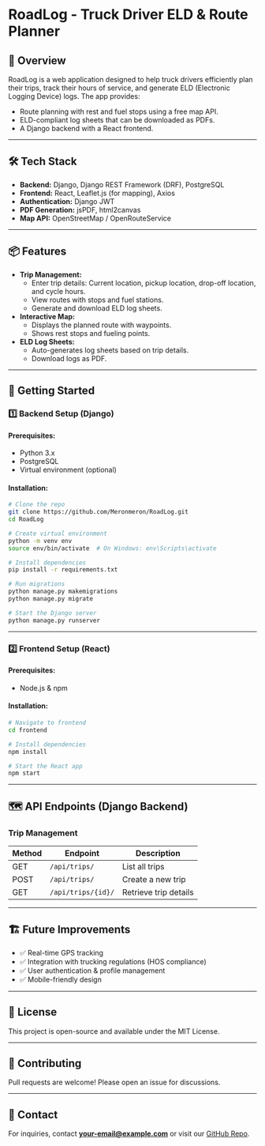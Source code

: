 # RoadLog - Truck Driver ELD & Route Planner

## 🚛 Overview

RoadLog is a web application designed to help truck drivers efficiently plan their trips, track their hours of service, and generate ELD (Electronic Logging Device) logs. The app provides:

- Route planning with rest and fuel stops using a free map API.
- ELD-compliant log sheets that can be downloaded as PDFs.
- A Django backend with a React frontend.

---

## 🛠 Tech Stack

- **Backend:** Django, Django REST Framework (DRF), PostgreSQL
- **Frontend:** React, Leaflet.js (for mapping), Axios
- **Authentication:** Django JWT
- **PDF Generation:** jsPDF, html2canvas
- **Map API:** OpenStreetMap / OpenRouteService

---

## 📦 Features

- **Trip Management:**
  - Enter trip details: Current location, pickup location, drop-off location, and cycle hours.
  - View routes with stops and fuel stations.
  - Generate and download ELD log sheets.
- **Interactive Map:**
  - Displays the planned route with waypoints.
  - Shows rest stops and fueling points.
- **ELD Log Sheets:**
  - Auto-generates log sheets based on trip details.
  - Download logs as PDF.

---

## 🚀 Getting Started

### 1️⃣ Backend Setup (Django)

#### Prerequisites:

- Python 3.x
- PostgreSQL
- Virtual environment (optional)

#### Installation:

```bash
# Clone the repo
git clone https://github.com/Meronmeron/RoadLog.git
cd RoadLog

# Create virtual environment
python -m venv env
source env/bin/activate  # On Windows: env\Scripts\activate

# Install dependencies
pip install -r requirements.txt

# Run migrations
python manage.py makemigrations
python manage.py migrate

# Start the Django server
python manage.py runserver
```

---

### 2️⃣ Frontend Setup (React)

#### Prerequisites:

- Node.js & npm

#### Installation:

```bash
# Navigate to frontend
cd frontend

# Install dependencies
npm install

# Start the React app
npm start
```

---

## 🗺️ API Endpoints (Django Backend)

### **Trip Management**

| Method | Endpoint           | Description           |
| ------ | ------------------ | --------------------- |
| GET    | `/api/trips/`      | List all trips        |
| POST   | `/api/trips/`      | Create a new trip     |
| GET    | `/api/trips/{id}/` | Retrieve trip details |

---

## 🏗 Future Improvements

- ✅ Real-time GPS tracking
- ✅ Integration with trucking regulations (HOS compliance)
- ✅ User authentication & profile management
- ✅ Mobile-friendly design

---

## 📜 License

This project is open-source and available under the MIT License.

---

## 💬 Contributing

Pull requests are welcome! Please open an issue for discussions.

---

## 📧 Contact

For inquiries, contact **your-email@example.com** or visit our [GitHub Repo](https://github.com/Meronmeron/RoadLog.git).
